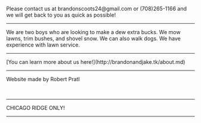 <p> Please contact us at brandonscoots24@gmail.com or (708)265-1166 and we will get back to you as quick as possible! </p>
<hr>
<p> We are two boys who are looking to make a dew extra bucks. We mow lawns, trim bushes, and shovel snow. We can also walk dogs. We have experience with lawn service.</p>
<hr>
[You can learn more about us here!](http://brandonandjake.tk/about.md)
<hr>
<p> Website made by Robert Pratl </p>
<br>
<hr>
<p> CHICAGO RIDGE ONLY! </p>
<hr>
